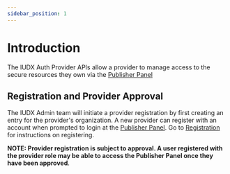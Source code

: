 ```yaml
---
sidebar_position: 1
---
```


# Introduction

The IUDX Auth Provider APIs allow a provider to manage access to the secure resources they own via the [Publisher Panel](https://publisher.iudx.org.in)

## Registration and Provider Approval

The IUDX Admin team will initiate a provider registration by first creating an entry for the provider's organization. A new provider can register with an account when prompted to login at the [Publisher Panel](https://publisher.iudx.org.in). Go to [Registration](../../registration.md) for instructions on registering.

**NOTE: Provider registration is subject to approval. A user registered with the provider role may be able to access the Publisher Panel once they have been approved**. 

